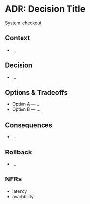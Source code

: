 # ADR: Decision Title

System: checkout

## Context

- …

## Decision

- …

## Options & Tradeoffs

- Option A — …
- Option B — …

## Consequences

- …

## Rollback

- …

## NFRs

- latency
- availability
